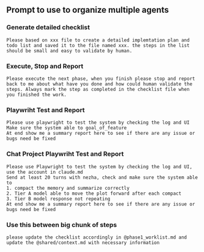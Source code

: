 ## Prompt to use to organize multiple agents

### Generate detailed checklist

```
Please based on xxx file to create a detailed implemtation plan and todo list and saved it to the file named xxx. the steps in the list should be small and easy to validate by human.
```
  
### Execute, Stop and Report

```
Please execute the next phase, when you finish please stop and report back to me about what have you done and how could human validate the steps. Always mark the step as completed in the checklist file when you finished the work. 
```

### Playwriht Test and Report
```
Please use playwright to test the system by checking the log and UI
Make sure the system able to goal_of_feature
At end show me a summary report here to see if there are any issue or bugs need be fixed
```

### Chat Project Playwriht Test and Report
```
Please use Playwright to test the system by checking the log and UI, use the account in claude.md
Send at least 20 turns with nezha, check and make sure the system able to
1. compact the memory and summarize correctly
2. Tier A model able to move the plot forward after each compact
3. Tier B model response not repeating
At end show me a summary report here to see if there are any issue or bugs need be fixed
```

### Use this between big chunk of steps

```
please update the checklist accordingly in @phase1_worklist.md and update the @shared/context.md with necessary information
```
